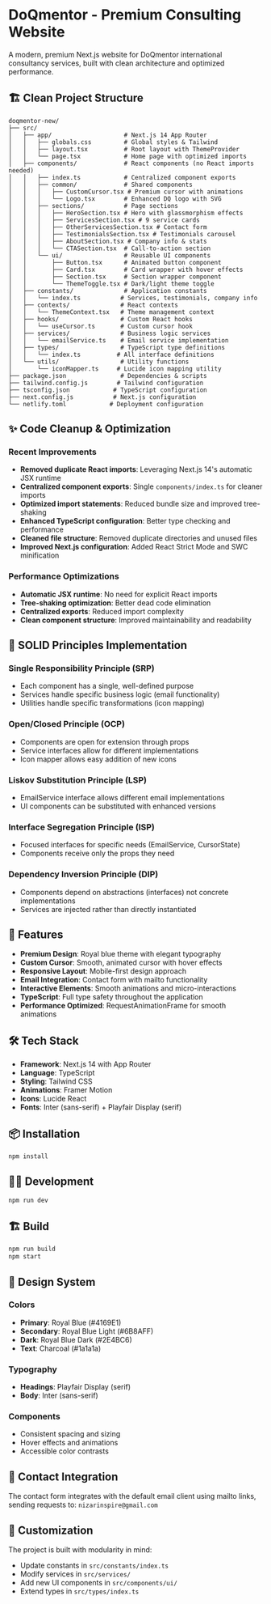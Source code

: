 # DoQmentor - Premium Consulting Website

A modern, premium Next.js website for DoQmentor international consultancy services, built with clean architecture and optimized performance.

## 🏗️ Clean Project Structure

```
doqmentor-new/
├── src/
│   ├── app/                    # Next.js 14 App Router
│   │   ├── globals.css         # Global styles & Tailwind
│   │   ├── layout.tsx          # Root layout with ThemeProvider
│   │   └── page.tsx            # Home page with optimized imports
│   ├── components/             # React components (no React imports needed)
│   │   ├── index.ts            # Centralized component exports
│   │   ├── common/             # Shared components
│   │   │   ├── CustomCursor.tsx # Premium cursor with animations
│   │   │   └── Logo.tsx        # Enhanced DQ logo with SVG
│   │   ├── sections/           # Page sections
│   │   │   ├── HeroSection.tsx # Hero with glassmorphism effects
│   │   │   ├── ServicesSection.tsx # 9 service cards
│   │   │   ├── OtherServicesSection.tsx # Contact form
│   │   │   ├── TestimonialsSection.tsx # Testimonials carousel
│   │   │   ├── AboutSection.tsx # Company info & stats
│   │   │   └── CTASection.tsx  # Call-to-action section
│   │   └── ui/                 # Reusable UI components
│   │       ├── Button.tsx      # Animated button component
│   │       ├── Card.tsx        # Card wrapper with hover effects
│   │       ├── Section.tsx     # Section wrapper component
│   │       └── ThemeToggle.tsx # Dark/light theme toggle
│   ├── constants/              # Application constants
│   │   └── index.ts           # Services, testimonials, company info
│   ├── contexts/              # React contexts
│   │   └── ThemeContext.tsx   # Theme management context
│   ├── hooks/                 # Custom React hooks
│   │   └── useCursor.ts       # Custom cursor hook
│   ├── services/              # Business logic services
│   │   └── emailService.ts    # Email service implementation
│   ├── types/                 # TypeScript type definitions
│   │   └── index.ts          # All interface definitions
│   └── utils/                 # Utility functions
│       └── iconMapper.ts     # Lucide icon mapping utility
├── package.json               # Dependencies & scripts
├── tailwind.config.js        # Tailwind configuration
├── tsconfig.json            # TypeScript configuration
├── next.config.js           # Next.js configuration
└── netlify.toml            # Deployment configuration
```

## ✨ Code Cleanup & Optimization

### Recent Improvements
- **Removed duplicate React imports**: Leveraging Next.js 14's automatic JSX runtime
- **Centralized component exports**: Single `components/index.ts` for cleaner imports
- **Optimized import statements**: Reduced bundle size and improved tree-shaking
- **Enhanced TypeScript configuration**: Better type checking and performance
- **Cleaned file structure**: Removed duplicate directories and unused files
- **Improved Next.js configuration**: Added React Strict Mode and SWC minification

### Performance Optimizations
- **Automatic JSX runtime**: No need for explicit React imports
- **Tree-shaking optimization**: Better dead code elimination
- **Centralized exports**: Reduced import complexity
- **Clean component structure**: Improved maintainability and readability

## 🎯 SOLID Principles Implementation

### Single Responsibility Principle (SRP)
- Each component has a single, well-defined purpose
- Services handle specific business logic (email functionality)
- Utilities handle specific transformations (icon mapping)

### Open/Closed Principle (OCP)
- Components are open for extension through props
- Service interfaces allow for different implementations
- Icon mapper allows easy addition of new icons

### Liskov Substitution Principle (LSP)
- EmailService interface allows different email implementations
- UI components can be substituted with enhanced versions

### Interface Segregation Principle (ISP)
- Focused interfaces for specific needs (EmailService, CursorState)
- Components receive only the props they need

### Dependency Inversion Principle (DIP)
- Components depend on abstractions (interfaces) not concrete implementations
- Services are injected rather than directly instantiated

## 🚀 Features

- **Premium Design**: Royal blue theme with elegant typography
- **Custom Cursor**: Smooth, animated cursor with hover effects
- **Responsive Layout**: Mobile-first design approach
- **Email Integration**: Contact form with mailto functionality
- **Interactive Elements**: Smooth animations and micro-interactions
- **TypeScript**: Full type safety throughout the application
- **Performance Optimized**: RequestAnimationFrame for smooth animations

## 🛠️ Tech Stack

- **Framework**: Next.js 14 with App Router
- **Language**: TypeScript
- **Styling**: Tailwind CSS
- **Animations**: Framer Motion
- **Icons**: Lucide React
- **Fonts**: Inter (sans-serif) + Playfair Display (serif)

## 📦 Installation

```bash
npm install
```

## 🏃‍♂️ Development

```bash
npm run dev
```

## 🏗️ Build

```bash
npm run build
npm start
```

## 🎨 Design System

### Colors
- **Primary**: Royal Blue (#4169E1)
- **Secondary**: Royal Blue Light (#6B8AFF)
- **Dark**: Royal Blue Dark (#2E4BC6)
- **Text**: Charcoal (#1a1a1a)

### Typography
- **Headings**: Playfair Display (serif)
- **Body**: Inter (sans-serif)

### Components
- Consistent spacing and sizing
- Hover effects and animations
- Accessible color contrasts

## 📧 Contact Integration

The contact form integrates with the default email client using mailto links, sending requests to: `nizarinspire@gmail.com`

## 🔧 Customization

The project is built with modularity in mind:
- Update constants in `src/constants/index.ts`
- Modify services in `src/services/`
- Add new UI components in `src/components/ui/`
- Extend types in `src/types/index.ts`
